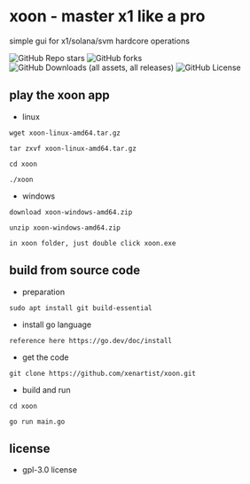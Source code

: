 # xoon - master x1 like a pro

simple gui for x1/solana/svm hardcore operations

![GitHub Repo stars](https://img.shields.io/github/stars/xenartist/xoon?style=flat)
 ![GitHub forks](https://img.shields.io/github/forks/xenartist/xoon?style=flat)
 ![GitHub Downloads (all assets, all releases)](https://img.shields.io/github/downloads/xenartist/xoon/total) ![GitHub License](https://img.shields.io/github/license/xenartist/xoon)


## play the xoon app

* linux
```
wget xoon-linux-amd64.tar.gz

tar zxvf xoon-linux-amd64.tar.gz

cd xoon

./xoon
```

* windows
```
download xoon-windows-amd64.zip

unzip xoon-windows-amd64.zip

in xoon folder, just double click xoon.exe
```

## build from source code

* preparation
```
sudo apt install git build-essential
```

* install go language
```
reference here https://go.dev/doc/install
```

* get the code
```
git clone https://github.com/xenartist/xoon.git
```

* build and run
```
cd xoon

go run main.go
```

## license

* gpl-3.0 license
